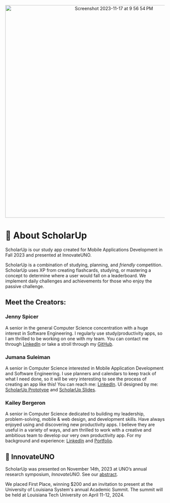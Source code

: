 <p align="center">
<img width="671" alt="Screenshot 2023-11-17 at 9 56 54 PM" src="https://github.com/Jenspi/ScholarUp/assets/148403239/8ac04a5b-2d2e-418f-bca4-c0425b4a6977">
</p>

# :green_apple: About ScholarUp
ScholarUp is our study app created for Mobile Applications Development in Fall 2023 and presented at InnovateUNO.

ScholarUp is a combination of studying, planning, and _friendly_ competition. ScholarUp uses XP from creating flashcards, studying, or mastering a concept to determine where a user would fall on a leaderboard. We implement daily challenges and achievements for those who enjoy the passive challenge.

## Meet the Creators:
### Jenny Spicer
A senior in the general Computer Science concentration with a huge interest in Software Engineering. I regularly use study/productivity apps, so I am thrilled to be working on one with my team. You can contact me through [LinkedIn](https://www.linkedin.com/in/jenspi/) or take a stroll through my [GitHub](https://github.com/Jenspi).

### Jumana Suleiman
A senior in Computer Science interested in Mobile Application Development and Software Engineering. I use planners and calendars to keep track of what I need done, so it will be very interesting to see the process of creating an app like this! You can reach me: [LinkedIn](https://www.linkedin.com/in/jumana-sul). 
UI designed by me: [ScholarUp Prototype](https://github.com/JumanaCS/MY-ART/tree/main/ScholarUp) and [ScholarUp Slides](https://docs.google.com/presentation/d/17w2G4pYsliUlZ8SEmiXdHXObV6MG3XdAndcf3I_jJzw/edit?usp=sharing).

### Kailey Bergeron
A senior in Computer Science dedicated to building my leadership, problem-solving, mobile & web design, and development skills. Have always enjoyed using and discovering new productivity apps. I believe they are useful in a variety of ways, and am thrilled to work with a creative and ambitious team to develop our very own productivity app. For my background and experience: [LinkedIn](https://www.linkedin.com/in/kaileybergeron/) and [Portfolio](https://techkailey.github.io/MyPortfolioWebsite/).

## :bookmark_tabs: InnovateUNO
ScholarUp was presented on November 14th, 2023 at UNO’s annual research symposium, _InnovateUNO_. See our [abstract](https://www.uno.edu/innovateuno/abstracts#comp).
<!-- See a [video of the presentation]()! -->
We placed First Place<!-- out of n participants-->, winning $200 and an invitation to present at the University of Louisiana System's annual Academic Summit. The summit will be held at Louisiana Tech University on April 11-12, 2024.
